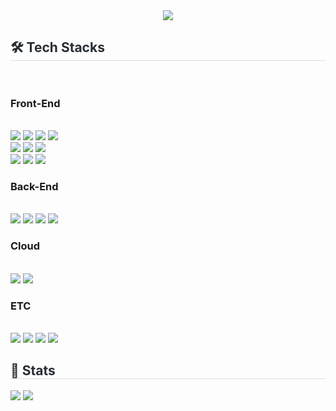 <div align= "center">
    <img src="https://capsule-render.vercel.app/api?type=soft&color=f4d47b&height=120&text=HyoungJin's%20GitHub&animation=&fontColor=ffffff&fontSize=50" />
    </div>
    <div style="text-align: left;">
    <h2 style="border-bottom: 1px solid #d8dee4; color: #282d33;"> 🛠️ Tech Stacks </h2> <br> 
        <div style="margin: ; text-align: left;" "text-align: left;"> 
          <h3> Front-End </h2><br>
          <img src="https://img.shields.io/badge/HTML5-E34F26?style=for-the-badge&logo=HTML5&logoColor=white">
          <img src="https://img.shields.io/badge/CSS3-1572B6?style=for-the-badge&logo=CSS3&logoColor=white">
          <img src="https://img.shields.io/badge/Javascript-F7DF1E?style=for-the-badge&logo=Javascript&logoColor=white">
          <img src="https://img.shields.io/badge/React-61DAFB?style=for-the-badge&logo=React&logoColor=white">
          <br/>
          <img src="https://img.shields.io/badge/Redux-764ABC?style=for-the-badge&logo=Redux&logoColor=white">
          <img src="https://img.shields.io/badge/ReduxSaga-999999?style=for-the-badge&logo=ReduxSaga&logoColor=white">
          <img src="https://img.shields.io/badge/ReactQuery-FF4154?style=for-the-badge&logo=reactquery&logoColor=white">
          <br/>
          <img src="https://img.shields.io/badge/StyledComponents-DB7093?style=for-the-badge&logo=StyledComponents&logoColor=white">
          <img src="https://img.shields.io/badge/tailwind-06B6D4?style=for-the-badge&logo=tailwindcss&logoColor=white">
          <img src="https://img.shields.io/badge/Bootstrap-7952B3?style=for-the-badge&logo=Bootstrap&logoColor=white">
          <h3> Back-End </h2><br>
          <img src="https://img.shields.io/badge/Node.js-339933?style=for-the-badge&logo=Node.js&logoColor=white">
          <img src="https://img.shields.io/badge/express.js-000000?style=for-the-badge&logo=express&logoColor=white">
          <img src="https://img.shields.io/badge/MySQL-4479A1?style=for-the-badge&logo=MySQL&logoColor=white">
          <img src="https://img.shields.io/badge/MongoDB-47A248?style=for-the-badge&logo=MongoDB&logoColor=white">
          <br/>
          <h3> Cloud </h2><br>
          <img src="https://img.shields.io/badge/Amazon ec2-FF9900?style=for-the-badge&logo=amazonec2&logoColor=white">
          <img src="https://img.shields.io/badge/Amazon S3-569A31?style=for-the-badge&logo=amazons3&logoColor=white">
          <br/>
          <h3> ETC </h2><br>
          <img src="https://img.shields.io/badge/Git-F05032?style=for-the-badge&logo=Git&logoColor=white">
          <img src="https://img.shields.io/badge/Github-181717?style=for-the-badge&logo=Github&logoColor=white">
          <img src="https://img.shields.io/badge/Figma-F24E1E?style=for-the-badge&logo=Figma&logoColor=white">
          <img src="https://img.shields.io/badge/Notion-000000?style=for-the-badge&logo=Notion&logoColor=white">
          <br/>
         </div>
    </div>
    <div style="text-align: left;"> 
    <h2 style="border-bottom: 1px solid #d8dee4; color: #282d33;"> 🏅 Stats </h2> 
    <div style="text-align: left;"> <img src="https://github-readme-stats.vercel.app/api?username=hyoungjinKim&bg_color=180,000000,&title_color=000000&text_color=000000"
         /> <img src="https://github-readme-stats.vercel.app/api/top-langs/?username=hyoungjinKim&layout=compact&bg_color=180,000000,&title_color=000000&text_color=000000"
           /> </div> 
    </div>
    
